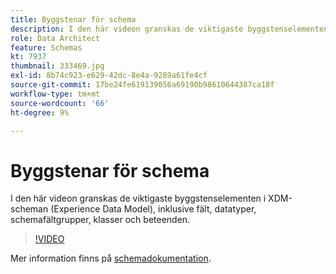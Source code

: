 ```yaml
---
title: Byggstenar för schema
description: I den här videon granskas de viktigaste byggstenselementen i XDM-scheman (Experience Data Model), inklusive fält, datatyper, schemafältgrupper, klasser och beteenden.
role: Data Architect
feature: Schemas
kt: 7937
thumbnail: 333469.jpg
exl-id: 8b74c923-e629-42dc-8e4a-9289a61fe4cf
source-git-commit: 17be24fe619139056a69190b98610644387ca18f
workflow-type: tm+mt
source-wordcount: '66'
ht-degree: 9%

---
```


# Byggstenar för schema

I den här videon granskas de viktigaste byggstenselementen i XDM-scheman (Experience Data Model), inklusive fält, datatyper, schemafältgrupper, klasser och beteenden.

>[!VIDEO](https://video.tv.adobe.com/v/333469?quality=12&learn=on)

Mer information finns på [schemadokumentation](https://experienceleague.adobe.com/docs/experience-platform/xdm/home.html?lang=sv).
